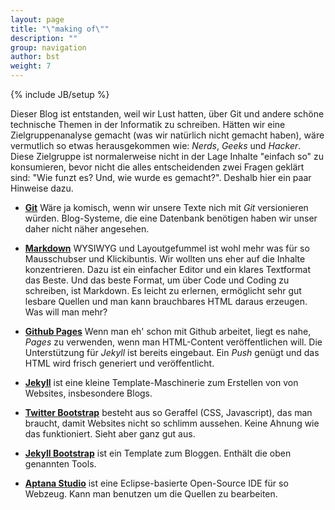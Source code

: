 ```yaml
---
layout: page
title: "\"making of\""
description: ""
group: navigation
author: bst
weight: 7
---
```

{% include JB/setup %}

Dieser Blog ist entstanden, weil wir Lust hatten, über Git und 
andere schöne technische Themen in der Informatik zu schreiben. 
Hätten wir eine Zielgruppenanalyse gemacht 
(was wir natürlich nicht gemacht haben), wäre vermutlich so etwas
herausgekommen wie: *Nerds*, *Geeks* und *Hacker*. Diese Zielgruppe
ist normalerweise nicht in der Lage Inhalte "einfach so" zu konsumieren, 
bevor nicht die alles entscheidenden zwei Fragen geklärt sind: 
"Wie funzt es? Und, wie wurde es gemacht?". Deshalb hier ein paar 
Hinweise dazu.

 * [**Git**](http://git-scm.com/) 
   Wäre ja komisch, wenn wir unsere Texte nich mit *Git* versionieren 
   würden. Blog-Systeme, die eine Datenbank benötigen haben wir
   unser daher nicht näher angesehen.
   
 * [**Markdown**](http://daringfireball.net/projects/markdown/) 
   WYSIWYG und Layoutgefummel ist wohl mehr was für so Mausschubser
   und Klickibuntis.
   Wir wollten uns eher auf die Inhalte konzentrieren.
   Dazu ist ein einfacher Editor und ein klares Textformat das Beste.
   Und das beste Format, um über Code und Coding zu schreiben, ist
   Markdown. Es leicht zu erlernen, ermöglicht sehr gut lesbare Quellen
   und man kann brauchbares HTML daraus erzeugen. Was will man mehr?
   
 * [**Github Pages**](http://pages.github.com/) 
   Wenn man eh' schon mit Github arbeitet, liegt es nahe, *Pages* 
   zu verwenden, wenn man HTML-Content veröffentlichen will. 
   Die Unterstützung für *Jekyll* ist bereits eingebaut.
   Ein *Push* genügt und das HTML wird frisch generiert und veröffentlicht.
   
 * [**Jekyll**](https://github.com/mojombo/jekyll/) 
   ist eine kleine Template-Maschinerie zum Erstellen von 
   von Websites, insbesondere Blogs.

 * [**Twitter Bootstrap**](http://twitter.github.com/bootstrap/) 
   besteht aus so Geraffel (CSS, Javascript), das man braucht,
   damit Websites nicht so schlimm aussehen. Keine Ahnung wie das 
   funktioniert. Sieht aber ganz gut aus.
 
 * [**Jekyll Bootstrap**](http://jekyllbootstrap.com) 
   ist ein Template zum Bloggen. Enthält die oben genannten Tools.
  
 * [**Aptana Studio**](http://aptana.com/)
   ist eine Eclipse-basierte Open-Source IDE für so Webzeug. Kann man
   benutzen um die Quellen zu bearbeiten.
